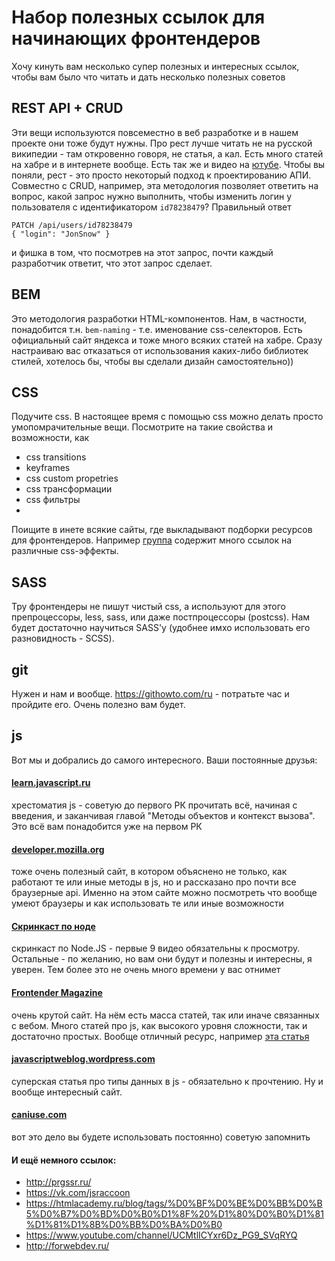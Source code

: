 Набор полезных ссылок для начинающих фронтендеров
======

Хочу кинуть вам несколько супер полезных и интересных ссылок, чтобы вам было что читать и дать несколько полезных советов

## REST API + CRUD
Эти вещи используются повсеместно в веб разработке и в нашем проекте они тоже будут нужны.
Про рест лучше читать не на русской википедии - там откровенно говоря, не статья, а кал. Есть много статей на хабре и в интернете вообще. Есть так же и видео на [ютубе](https://www.youtube.com/watch?v=6OdJ4GGyRxc). Чтобы вы поняли, рест - это просто некоторый подход к проектированию АПИ. Совместно с CRUD, например, эта методология позволяет ответить на вопрос, какой запрос нужно выполнить, чтобы изменить логин у пользователя с идентификатором `id78238479`? Правильный ответ
```
PATCH /api/users/id78238479
{ "login": "JonSnow" }
```
и фишка в том, что посмотрев на этот запрос, почти каждый разработчик ответит, что этот запрос сделает.

## BEM
Это методология разработки HTML-компонентов. Нам, в частности, понадобится т.н. `bem-naming` - т.е. именование css-селекторов. Есть официальный сайт яндекса и тоже много всяких статей на хабре. Сразу настраиваю вас отказаться от использования каких-либо библиотек стилей, хотелось бы, чтобы вы сделали дизайн самостоятельно))

## CSS
Подучите css. В настоящее время с помощью css можно делать просто умопомрачительные вещи. Посмотрите на такие свойства и возможности, как
- css transitions
- keyframes
- css custom propetries
- css трансформации
- css фильтры
- 
Поищите в инете всякие сайты, где выкладывают подборки ресурсов для фронтендеров. Например [группа](https://vk.com/webtackles) содержит много ссылок на различные css-эффекты.

## SASS
Тру фронтендеры не пишут чистый css, а используют для этого препроцессоры, less, sass, или даже постпроцессоры (postcss). Нам будет достаточно научиться SASS'у (удобнее имхо использовать его разновидность - SCSS).

## git
Нужен и нам и вообще.
https://githowto.com/ru - потратьте час и пройдите его. Очень полезно вам будет.

## js
Вот мы и добрались до самого интересного. Ваши постоянные друзья:
#### [learn.javascript.ru](https://learn.javascript.ru/)
хрестоматия js - советую до первого РК прочитать всё, начиная с введения, и заканчивая главой "Методы объектов и контекст вызова". Это всё вам понадобится уже на первом РК

#### [developer.mozilla.org](https://developer.mozilla.org/ru/docs/Web/JavaScript)
тоже очень полезный сайт, в котором объяснено не только, как работают те или иные методы в js, но и рассказано про почти все браузерные api. Именно на этом сайте можно посмотреть что вообще умеют браузеры и как использовать те или иные возможности

#### [Скринкаст по ноде](https://learn.javascript.ru/screencast/nodejs)
скринкаст по Node.JS - первые 9 видео обязательны к просмотру. Остальные - по желанию, но вам они будут и полезны и интересны, я уверен. Тем более это не очень много времени у вас отнимет

#### [Frontender Magazine](http://frontender.info/)
очень крутой сайт. На нём есть масса статей, так или иначе связанных с вебом. Много статей про js, как высокого уровня сложности, так и достаточно простых. Вообще отличный ресурс, например [эта статья](http://frontender.info/basic-css-selectors-explained-with-cats/)

#### [javascriptweblog.wordpress.com](https://javascriptweblog.wordpress.com/2011/02/07/truth-equality-and-javascript/#more-2108)
суперская статья про типы данных в js - обязательно к прочтению. Ну и вообще интересный сайт.

#### [caniuse.com](http://caniuse.com/)
вот это дело вы будете использовать постоянно) советую запомнить

#### И ещё немного ссылок:
* http://prgssr.ru/
* https://vk.com/jsraccoon
* https://htmlacademy.ru/blog/tags/%D0%BF%D0%BE%D0%BB%D0%B5%D0%B7%D0%BD%D0%B0%D1%8F%20%D1%80%D0%B0%D1%81%D1%81%D1%8B%D0%BB%D0%BA%D0%B0
* https://www.youtube.com/channel/UCMtlICYxr6Dz_PG9_SVqRYQ
* http://forwebdev.ru/


